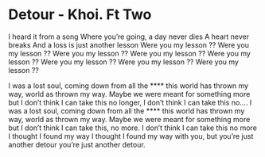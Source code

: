 # Detour - Khoi. Ft Two
I heard it from a song
Where you’re going,
a day never dies
A heart never breaks
And a loss is just another lesson
Were you my lesson ??
Were you my lesson ??
Were you my lesson ??
Were you my lesson ??
Were you my lesson ??
Were you my lesson ??
Were you my lesson ??
Were you my lesson ??

I was a lost soul,
coming down from all the **** this world has thrown my way,
world as thrown my way.
Maybe we were meant for something more but I don’t think I can take this no longer,
I don’t think I can take this no….
I was a lost soul,
coming down from all the **** this world has thrown my way,
world as thrown my way.
Maybe we were meant for something more but I don’t think I can take this, no more.
I don’t think I can take this no more
I thought I found my way I thought I found my way with you, but you’re just another detour you’re just another detour.
